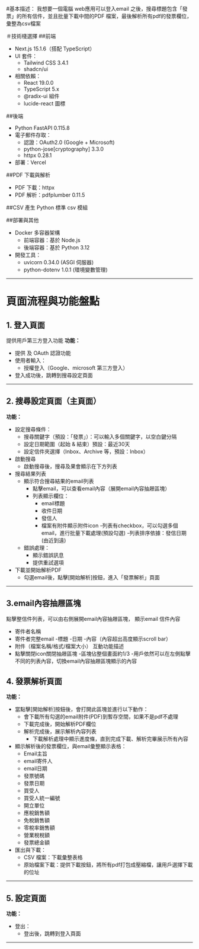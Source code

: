 #基本描述：
我想要一個電腦 web應用可以登入email 之後，搜尋標題包含「發票」的所有信件，並且批量下載中間的PDF 檔案，最後解析所有pdf的發票欄位，彙整為csv檔案

＃技術棧選擇
##前端
- Next.js 15.1.6（搭配 TypeScript）
- UI 套件：
  - Tailwind CSS 3.4.1
  - shadcn/ui
- 相關依賴：
  - React 19.0.0
  - TypeScript 5.x
  - @radix-ui 組件
  - lucide-react 圖標

##後端
- Python FastAPI 0.115.8
- 電子郵件存取： 
  - 認證：OAuth2.0 (Google + Microsoft)
  - python-jose[cryptography] 3.3.0
  - httpx 0.28.1
- 部署：Vercel

##PDF 下載與解析
- PDF 下載：httpx
- PDF 解析：pdfplumber 0.11.5

##CSV 產生
Python 標準 csv 模組

##部署與其他
- Docker 多容器架構
  - 前端容器：基於 Node.js
  - 後端容器：基於 Python 3.12
- 開發工具：
  - uvicorn 0.34.0 (ASGI 伺服器)
  - python-dotenv 1.0.1 (環境變數管理)

---

# 頁面流程與功能盤點

## 1. 登入頁面
提供用戶第三方登入功能
**功能：**
- 提供 及 OAuth 認證功能
- 使用者輸入：
  - 授權登入（Google、microsoft 第三方登入）
- 登入成功後，跳轉到搜尋設定頁面
---


## 2. 搜尋設定頁面（主頁面）
**功能：**
- 設定搜尋條件：
  - 搜尋關鍵字（預設：「發票」）：可以輸入多個關鍵字，以空白鍵分隔
  - 設定日期範圍（起始 & 結束）預設：最近30天
  - 設定信件夾選擇（Inbox、Archive 等，預設：Inbox）
- 啟動搜尋
    - 啟動搜尋後，搜尋及果會顯示在下方列表
- 搜尋結果列表
  - 顯示符合搜尋結果的email列表
    - 點擊email，可以查看email內容（展開email內容抽屜區塊）
    - 列表顯示欄位：
      - email標題
      - 收件日期
      - 發信人
      - 檔案有附件顯示附件icon
    -列表有checkbox，可以勾選多個email，進行批量下載處理(預設勾選)
    -列表排序依據：發信日期(由近到遠)
  - 錯誤處理：
    - 顯示錯誤訊息
    - 提供重試選項
- 下載並開始解析PDF
    - 勾選email後，點擊[開始解析]按鈕，進入「發票解析」頁面

---
## 3.email內容抽屜區塊
點擊整信件列表，可以由右側展開email內容抽屜區塊，
顯示email 信件內容
- 寄件者名稱
- 寄件者完整email
-標題
-日期
-內容（內容超出高度顯示scroll bar）
- 附件（檔案名稱/格式/檔案大小）
互動功能描述
- 點擊關閉icon關閉抽屜區塊
-區塊佔整個畫面約1/3
-用戶依然可以在左側點擊不同的列表內容，切換email內容抽屜區塊顯示的內容


## 4. 發票解析頁面
**功能：**
- 當點擊[開始解析]按鈕後，會打開此區塊並進行以下動作：
    - 會下載所有勾選的email附件(PDF)到暫存空間，如果不是pdf不處理
    - 下載完成後，開始解析PDF欄位
    - 解析完成後，展示解析內容列表
        - 下載解析處理中顯示進度條，直到完成下載、解析完畢展示所有內容
- 顯示解析後的發票欄位，與email彙整顯示表格：
  - Email主旨
  - email寄件人
  - email日期
  - 發票號碼
  - 發票日期
  - 買受人
  - 買受人統一編號
  - 開立單位
  - 應稅銷售額
  - 免稅銷售額
  - 零稅率銷售額
  - 營業稅稅額
  - 發票總金額
- 匯出與下載：
  - CSV 檔案：下載彙整表格
  - 原始檔案下載：提供下載按鈕，將所有pdf打包成壓縮檔，讓用戶選擇下載的位址

---

## 5. 設定頁面
**功能：**
- 登出：
  - 登出後，跳轉到登入頁面
---


